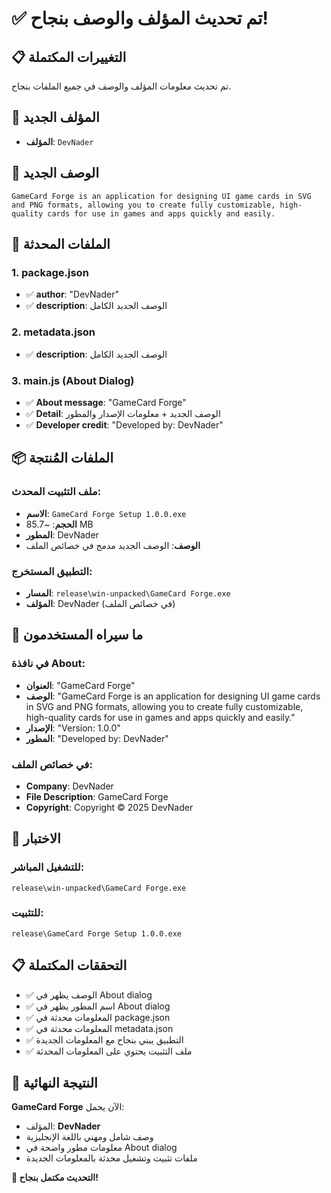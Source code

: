 # ✅ تم تحديث المؤلف والوصف بنجاح!

## 📋 التغييرات المكتملة

تم تحديث معلومات المؤلف والوصف في جميع الملفات بنجاح.

## 👤 المؤلف الجديد
- **المؤلف**: `DevNader`

## 📝 الوصف الجديد
```
GameCard Forge is an application for designing UI game cards in SVG and PNG formats, allowing you to create fully customizable, high-quality cards for use in games and apps quickly and easily.
```

## 📁 الملفات المحدثة

### 1. package.json
- ✅ **author**: "DevNader"
- ✅ **description**: الوصف الجديد الكامل

### 2. metadata.json
- ✅ **description**: الوصف الجديد الكامل

### 3. main.js (About Dialog)
- ✅ **About message**: "GameCard Forge"
- ✅ **Detail**: الوصف الجديد + معلومات الإصدار والمطور
- ✅ **Developer credit**: "Developed by: DevNader"

## 📦 الملفات المُنتجة

### ملف التثبيت المحدث:
- **الاسم**: `GameCard Forge Setup 1.0.0.exe`
- **الحجم**: ~85.7 MB
- **المطور**: DevNader
- **الوصف**: الوصف الجديد مدمج في خصائص الملف

### التطبيق المستخرج:
- **المسار**: `release\win-unpacked\GameCard Forge.exe`
- **المؤلف**: DevNader (في خصائص الملف)

## 🎯 ما سيراه المستخدمون

### في نافذة About:
- **العنوان**: "GameCard Forge"
- **الوصف**: "GameCard Forge is an application for designing UI game cards in SVG and PNG formats, allowing you to create fully customizable, high-quality cards for use in games and apps quickly and easily."
- **الإصدار**: "Version: 1.0.0"
- **المطور**: "Developed by: DevNader"

### في خصائص الملف:
- **Company**: DevNader
- **File Description**: GameCard Forge
- **Copyright**: Copyright © 2025 DevNader

## 🚀 الاختبار

### للتشغيل المباشر:
```
release\win-unpacked\GameCard Forge.exe
```

### للتثبيت:
```
release\GameCard Forge Setup 1.0.0.exe
```

## 📋 التحققات المكتملة

- ✅ الوصف يظهر في About dialog
- ✅ اسم المطور يظهر في About dialog  
- ✅ المعلومات محدثة في package.json
- ✅ المعلومات محدثة في metadata.json
- ✅ التطبيق يبني بنجاح مع المعلومات الجديدة
- ✅ ملف التثبيت يحتوي على المعلومات المحدثة

## 🎊 النتيجة النهائية

**GameCard Forge** الآن يحمل:
- المؤلف: **DevNader**
- وصف شامل ومهني باللغة الإنجليزية
- معلومات مطور واضحة في About dialog
- ملفات تثبيت وتشغيل محدثة بالمعلومات الجديدة

**🎉 التحديث مكتمل بنجاح!**